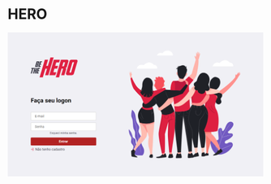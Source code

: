 # HERO
<img src="https://github.com/IgorCruzz/HERO/blob/master/screenshots/LOGIN.png" alt="login" />
